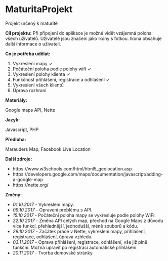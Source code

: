 # MaturitaProjekt
Projekt určený k maturitě

<b>Cíl projektu:</b>
Při připojení do aplikace je možné vidět vzájemná poloha všech uživatelů.
Uživatelé jsou značeni jako ikony s fotkou. Ikona obsahuje další informace o uživateli.

<b>Co je potřeba udělat:</b>
<ol>
  <li>Vykreslení mapy ✓</li>
<li>Počáteční poloha podle polohy wifi ✓</li>
<li>Vykreslení polohy klienta ✓</li>
<li>Funkčnost přihlášení, registrace a odhlášení ✓</li>
<li>Vykreslení všech klientů</li>
<li>Úprava rozhraní</li>
  </ol>

<b>Materiály:</b>
<p>Google maps API, Nette</p>

<b>Jazyk:</b>
<p>Javascript, PHP</p>

<b>Předloha:</b>
<p>Marauders Map, Facebook Live Location</p>

<b>Další zdroje:</b>
<ul>
  <li>https://www.w3schools.com/html/html5_geolocation.asp</li>
  <li>https://developers.google.com/maps/documentation/javascript/adding-a-google-map</li>
  <li>https://nette.org/</li>
</ul>

<b>Změny:</b>

<ul>
<li><i>01.10.2017</i> - Vykreslení mapy.

<li><i>09.10.2017</i> - Opravení problému s API.

<li><i>15.10.2017</i> - Počáteční poloha mapy se vykresluje podle polohy WiFi.

<li><i>22.10.2017</i> - Změna API celých map, přechod na Google Maps z důvodu více funkcí, přehlednější, jednodušší, méně souborů a kódu.

<li><i>29.10.2017</i> - Začátek práce v Nette, vykreslení mapy, přihlášení, registrace, odhlášení, úprava vzhledu.

<li><i>03.11.2017</i> - Oprava přihlášení, registrace, odhlášení, vše již plně funkční. Možná upravit po registraci automatické přihlášení.
  
<li><i>20.11.2017</i> - Tvorba domovské stránky.

</ul>
